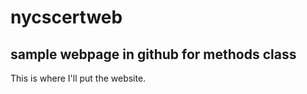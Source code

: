 # nycscertweb
## sample webpage in github for methods class

This is where I'll put the website.





